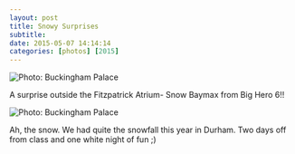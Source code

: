 ```yaml
---
layout: post
title: Snowy Surprises
subtitle:
date: 2015-05-07 14:14:14
categories: [photos] [2015]
---
```


<img alt="Photo: Buckingham Palace" src="http://brianmlin.com/Images/2015.05.07/hero.jpg" style="max-width:630px;">

A surprise outside the Fitzpatrick Atrium- Snow Baymax from Big Hero 6!!

<img alt="Photo: Buckingham Palace" src="http://brianmlin.com/Images/2015.05.07/snow.jpg" style="max-width:630px;">

Ah, the snow. We had quite the snowfall this year in Durham. Two days off from class and one white night of fun ;)
